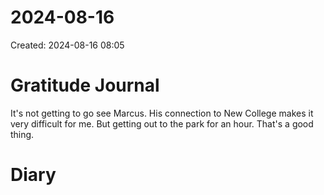 # 2024-08-16
Created: 2024-08-16 08:05

# Gratitude Journal 

It's not getting to go see Marcus. His connection to New College makes it very difficult for me. But getting out to the park for an hour. That's a good thing.

# Diary 

